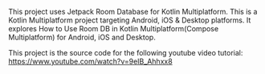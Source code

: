 This project uses Jetpack Room Database for Kotlin Multiplatform. This is a Kotlin Multiplatform project targeting Android, iOS & Desktop platforms. It explores How to Use Room DB in Kotlin Multiplatform(Compose Multiplatform) for Android, iOS and Desktop. 

This project is the source code for the following youtube video tutorial: https://www.youtube.com/watch?v=9eIB_Ahhxx8

